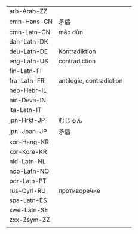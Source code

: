 | | | |
|-|-|-|
| arb-Arab-ZZ |  |  |
| cmn-Hans-CN | 矛盾 |  |
| cmn-Latn-CN | máo dùn |  |
| dan-Latn-DK |  |  |
| deu-Latn-DE | Kontradiktion |  |
| eng-Latn-US | contradiction |  |
| fin-Latn-FI |  |  |
| fra-Latn-FR | antilogie, contradiction |  |
| heb-Hebr-IL |  |  |
| hin-Deva-IN |  |  |
| ita-Latn-IT |  |  |
| jpn-Hrkt-JP | むじゅん |  |
| jpn-Jpan-JP | 矛盾 |  |
| kor-Hang-KR |  |  |
| kor-Kore-KR |  |  |
| nld-Latn-NL |  |  |
| nob-Latn-NO |  |  |
| por-Latn-PT |  |  |
| rus-Cyrl-RU | противоре́чие |  |
| spa-Latn-ES |  |  |
| swe-Latn-SE |  |  |
| zxx-Zsym-ZZ |  |  |
|  |  |  |

